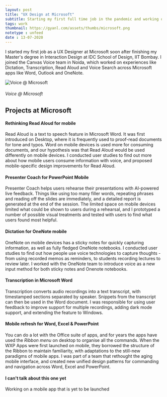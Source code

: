 ```yaml
---
layout: post
title: "UX Design at Microsoft"
subtitle: Starting my first full time job in the pandemic and working on voice experiences.
tags: work
thumbnail: https://gyanl.com/assets/thumbs/microsoft.png
notetype : unfeed
date : 13-07-2020
---
```


I started my first job as a UX Designer at Microsoft soon after finishing my Master's degree in Interaction Design at IDC School of Design, IIT Bombay. I joined the Canvas Voice team in Noida, which worked on experiences like Dictation, Transcription, Read Aloud and Voice Search across Microsoft apps like Word, Outlook and OneNote.

![Voice @ Microsoft](https://gyanl.com/assets/ms-voice.png)
###### Voice @ Microsoft

## Projects at Microsoft

#### Rethinking Read Aloud for mobile
Read Aloud is a text to speech feature in Microsoft Word. It was first introduced on Desktop, where it is frequently used to proof-read documents for tone and typos. Word on mobile devices is used more for consuming documents, and our hypothesis was that Read Aloud would be used differently on mobile devices. I conducted user studies to find out more about how mobile users consume information with voice, and proposed mobile-specific design improvements for Read Aloud. 

#### Presenter Coach for PowerPoint Mobile
Presenter Coach helps users rehearse their presentations with AI-powered live feedback. Things like using too many filler words, repeating phrases and reading off the slides are immediately, and a detailed report is generated at the end of the session. The limited space on mobile devices limited what could be shown to users during a rehearsal, and I prototyped a number of possible visual treatments and tested with users to find what users found most helpful. 

#### Dictation for OneNote mobile
OneNote on mobile devices has a sticky notes for quickly capturing information, as well as fully fledged OneNote notebooks. I conducted user studies to find out how people use voice technologies to capture thoughts - from using recorded memos as reminders, to students recording lectures to review later. I worked with the OneNote team to introduce voice as a new input method for both sticky notes and Onenote notebooks.

#### Transcription in Microsoft Word
Transcription converts audio recordings into a text transcript, with timestamped sections separated by speaker. Snippets from the transcript can then be used in the Word document. I was responsible for using user feedback to improve support for multiple recordings, adding dark mode support, and extending the feature to Windows.

#### Mobile refresh for Word, Excel & PowerPoint
You can do a lot with the Office suite of apps, and for years the apps have used the *Ribbon menu* on desktop to organise all the commands. When the WXP Apps were first launched on mobile, they borrowed the structure of the Ribbon to maintain familiarity, with adaptations to the still-new paradigms of mobile apps. I was part of a team that rethought the aging mobile interface, and created new unified design patterns for commanding and navigation across Word, Excel and PowerPoint.

#### I can't talk about this one yet
Working on a mobile app that is yet to be launched
